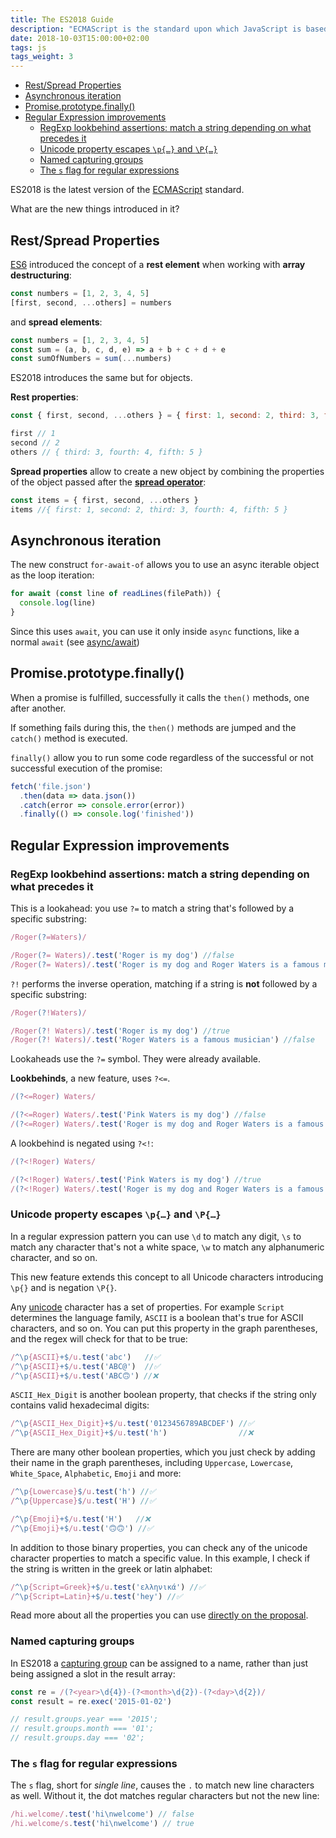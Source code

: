 ```yaml
---
title: The ES2018 Guide
description: "ECMAScript is the standard upon which JavaScript is based, and it's often abbreviated to ES. Discover everything about ECMAScript, and the features added in ES2018, aka ES9"
date: 2018-10-03T15:00:00+02:00
tags: js
tags_weight: 3
---
```


<!-- TOC -->

- [Rest/Spread Properties](#restspread-properties)
- [Asynchronous iteration](#asynchronous-iteration)
- [Promise.prototype.finally()](#promiseprototypefinally)
- [Regular Expression improvements](#regular-expression-improvements)
  - [RegExp lookbehind assertions: match a string depending on what precedes it](#regexp-lookbehind-assertions-match-a-string-depending-on-what-precedes-it)
  - [Unicode property escapes `\p{…}` and `\P{…}`](#unicode-property-escapes-p-and-p)
  - [Named capturing groups](#named-capturing-groups)
  - [The `s` flag for regular expressions](#the-s-flag-for-regular-expressions)

<!-- /TOC -->

ES2018 is the latest version of the [ECMAScript](/ecmascript/) standard.

What are the new things introduced in it?

## Rest/Spread Properties

[ES6](/es6/) introduced the concept of a **rest element** when working with **array destructuring**:

```js
const numbers = [1, 2, 3, 4, 5]
[first, second, ...others] = numbers
```

and **spread elements**:

```js
const numbers = [1, 2, 3, 4, 5]
const sum = (a, b, c, d, e) => a + b + c + d + e
const sumOfNumbers = sum(...numbers)
```

ES2018 introduces the same but for objects.

**Rest properties**:

```js
const { first, second, ...others } = { first: 1, second: 2, third: 3, fourth: 4, fifth: 5 }

first // 1
second // 2
others // { third: 3, fourth: 4, fifth: 5 }
```

**Spread properties** allow to create a new object by combining the properties of the object passed after the [**spread operator**](/javascript-spread-operator/):

```js
const items = { first, second, ...others }
items //{ first: 1, second: 2, third: 3, fourth: 4, fifth: 5 }
```

## Asynchronous iteration

The new construct `for-await-of` allows you to use an async iterable object as the loop iteration:

```js
for await (const line of readLines(filePath)) {
  console.log(line)
}
```

Since this uses `await`, you can use it only inside `async` functions, like a normal `await` (see [async/await](/async-await/))

## Promise.prototype.finally()

When a promise is fulfilled, successfully it calls the `then()` methods, one after another.

If something fails during this, the `then()` methods are jumped and the `catch()` method is executed.

`finally()` allow you to run some code regardless of the successful or not successful execution of the promise:

```js
fetch('file.json')
  .then(data => data.json())
  .catch(error => console.error(error))
  .finally(() => console.log('finished'))
```

## Regular Expression improvements

### RegExp lookbehind assertions: match a string depending on what precedes it

This is a lookahead: you use `?=` to match a string that's followed by a specific substring:

```js
/Roger(?=Waters)/

/Roger(?= Waters)/.test('Roger is my dog') //false
/Roger(?= Waters)/.test('Roger is my dog and Roger Waters is a famous musician') //true
```

`?!` performs the inverse operation, matching if a string is **not** followed by a specific substring:

```js
/Roger(?!Waters)/

/Roger(?! Waters)/.test('Roger is my dog') //true
/Roger(?! Waters)/.test('Roger Waters is a famous musician') //false
```

Lookaheads use the `?=` symbol. They were already available.

**Lookbehinds**, a new feature, uses `?<=`.

```js
/(?<=Roger) Waters/

/(?<=Roger) Waters/.test('Pink Waters is my dog') //false
/(?<=Roger) Waters/.test('Roger is my dog and Roger Waters is a famous musician') //true
```

A lookbehind is negated using `?<!`:

```js
/(?<!Roger) Waters/

/(?<!Roger) Waters/.test('Pink Waters is my dog') //true
/(?<!Roger) Waters/.test('Roger is my dog and Roger Waters is a famous musician') //false
```

### Unicode property escapes `\p{…}` and `\P{…}`

In a regular expression pattern you can use `\d` to match any digit, `\s` to match any character that's not a white space, `\w` to match any alphanumeric character, and so on.

This new feature extends this concept to all Unicode characters introducing `\p{}` and is negation `\P{}`.

Any [unicode](/unicode/) character has a set of properties. For example `Script` determines the language family, `ASCII` is a boolean that's true for ASCII characters, and so on. You can put this property in the graph parentheses, and the regex will check for that to be true:

```js
/^\p{ASCII}+$/u.test('abc')   //✅
/^\p{ASCII}+$/u.test('ABC@')  //✅
/^\p{ASCII}+$/u.test('ABC🙃') //❌
```

`ASCII_Hex_Digit` is another boolean property, that checks if the string only contains valid hexadecimal digits:

```js
/^\p{ASCII_Hex_Digit}+$/u.test('0123456789ABCDEF') //✅
/^\p{ASCII_Hex_Digit}+$/u.test('h')                //❌
```

There are many other boolean properties, which you just check by adding their name in the graph parentheses, including `Uppercase`, `Lowercase`, `White_Space`, `Alphabetic`, `Emoji` and more:

```js
/^\p{Lowercase}$/u.test('h') //✅
/^\p{Uppercase}$/u.test('H') //✅

/^\p{Emoji}+$/u.test('H')   //❌
/^\p{Emoji}+$/u.test('🙃🙃') //✅
```

In addition to those binary properties, you can check any of the unicode character properties to match a specific value. In this example, I check if the string is written in the greek or latin alphabet:

```js
/^\p{Script=Greek}+$/u.test('ελληνικά') //✅
/^\p{Script=Latin}+$/u.test('hey') //✅
```

Read more about all the properties you can use [directly on the proposal](https://github.com/tc39/proposal-regexp-unicode-property-escapes).

### Named capturing groups

In ES2018 a [capturing group](/javascript-regular-expressions/#capturing-groups) can be assigned to a name, rather than just being assigned a slot in the result array:

```js
const re = /(?<year>\d{4})-(?<month>\d{2})-(?<day>\d{2})/
const result = re.exec('2015-01-02')

// result.groups.year === '2015';
// result.groups.month === '01';
// result.groups.day === '02';
```

### The `s` flag for regular expressions

The `s` flag, short for _single line_, causes the `.` to match new line characters as well. Without it, the dot matches regular characters but not the new line:

```js
/hi.welcome/.test('hi\nwelcome') // false
/hi.welcome/s.test('hi\nwelcome') // true
```
